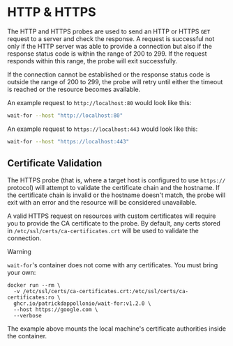 # HTTP & HTTPS

The HTTP and HTTPS probes are used to send an HTTP or HTTPS `GET` request to a server and check the response. A request is successful not only if the HTTP server was able to provide a connection but also if the response status code is within the range of 200 to 299. If the request responds within this range, the probe will exit successfully.

If the connection cannot be established or the response status code is outside the range of 200 to 299, the probe will retry until either the timeout is reached or the resource becomes available.

An example request to `http://localhost:80` would look like this:

```bash
wait-for --host "http://localhost:80"
```

An example request to `https://localhost:443` would look like this:

```bash
wait-for --host "https://localhost:443"
```

## Certificate Validation

The HTTPS probe (that is, where a target host is configured to use `https://` protocol) will attempt to validate the certificate chain and the hostname. If the certificate chain is invalid or the hostname doesn't match, the probe will exit with an error and the resource will be considered unavailable.

A valid HTTPS request on resources with custom certificates will require you to provide the CA certificate to the probe. By default, any certs stored in `/etc/ssl/certs/ca-certificates.crt` will be used to validate the connection.

> [!WARNING]  
> `wait-for`'s container does not come with any certificates. You must bring your own:
> ```
> docker run --rm \
>   -v /etc/ssl/certs/ca-certificates.crt:/etc/ssl/certs/ca-certificates:ro \
>   ghcr.io/patrickdappollonio/wait-for:v1.2.0 \
>   --host https://google.com \
>   --verbose
> ```
> The example above mounts the local machine's certificate authorities inside the container.
